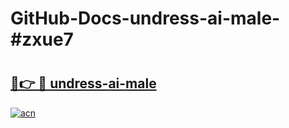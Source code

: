 # GitHub-Docs-undress-ai-male-#zxue7

# <h2><a href="https://andorid.site?title=undress-ai-male&ref=07A">🔗👉 🔴 undress-ai-male</a></h2>

[![acn](https://github.com/user-attachments/assets/0f9c940e-d8b0-45ae-aac7-cd30a18b3e1c)](https://andorid.site?title=undress-ai-male&ref=07A)

